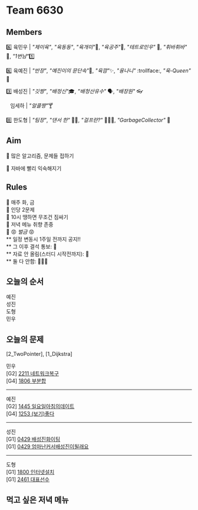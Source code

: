 # Team 6630

## Members

:six:   육민우 | *"제이육"*,  *"육동동"*, *"육개미"*:ant:, *"육공주"*:princess:, *"테트로민우"* 🧩, *"휘바휘바"* 🙌, *"1번남"*:one:

:six:   육예진 | *"반장"*, *"예진이의 문단속"*:door:, *"육깜"*:sparkles:, *"융나니"* :trollface:, *"육-Queen"* 👑

:three: 배성진 | *"깃짱"*,  *"배정신"*:mortar_board:, *"배청산유수"* 🗣️, *"배장원"* :eyeglasses:

&ensp;  임세하 | *"알콜짱"*:cocktail:

:zero:  한도형 | *"팀장"*, *"댄서 한"* 🕺🏻, *"걸프란?"* 🤷🏻‍♀️, *"GarbageCollector"* 🤖

## Aim
:dart: 많은 알고리즘, 문제들 접하기

:dart: 자바에 빨리 익숙해지기

## Rules
:pushpin: 매주 화, 금  
:pushpin: 인당 2문제  
:pushpin: 10시 땡하면 무조건 짐싸기  
:pushpin: 저녁 메뉴 취향 존중  
:pushpin: :rage: *벌금* :rage:  
** 일정 변동시 1주일 전까지 공지!!  
** 그 이후 결석 통보: :money_with_wings:  
** 자료 안 올림(스터디 시작전까지): :money_with_wings:    
** 둘 다 안함: :money_with_wings::money_with_wings::money_with_wings:    

## 오늘의 순서
예진  
성진  
도형  
민우  

## 오늘의 문제

[2_TwoPointer], [1_Dijkstra]  

민우  
[G2] [2211 네트워크복구](https://www.acmicpc.net/problem/2211)  
[G4] [1806 부분합](https://www.acmicpc.net/problem/1806)  

___
예진  
[G2] [1445 일요일아침의데이트](https://www.acmicpc.net/problem/1445)  
[G4] [1253 (보기)좋다](https://www.acmicpc.net/problem/1253)  

___
성진  
[G1] [0429 배성진화이팅](https://www.acmicpc.net/problem/0429)  
[G1] [0429 엄마난커서배성진이될래요](https://www.acmicpc.net/problem/0429)    
  
___
도형  
[G1] [1800 인터넷설치](https://www.acmicpc.net/problem/1800)  
[G1] [2461 대표선수](https://www.acmicpc.net/problem/2461)  


## 먹고 싶은 저녁 메뉴
